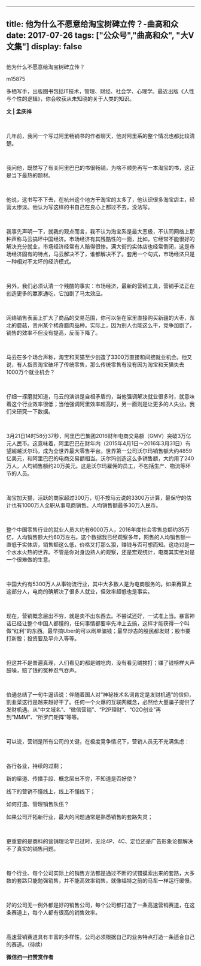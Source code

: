 
---
title:   他为什么不愿意给淘宝树碑立传？-曲高和众
date: 2017-07-26
tags: ["公众号","曲高和众", "大V文集"]
display: false
---


## 



他为什么不愿意给淘宝树碑立传？




m15875




多栖写手，出版图书包括IT技术，管理、财经、社会学、心理学。最近出版《人性与个性的逻辑》，你会收获从未知晓的关于人类的知识。


**文 | 孟庆祥**

&nbsp;

几年前，我问一个写过阿里畅销书的作者聊天，他对阿里系的整个情况也都比较清楚。

&nbsp;

我问他，既然写了有关阿里巴巴的书很畅销，为啥不顺势再写一本淘宝的书，这正是当下最热的题材。

&nbsp;

他说，这书写不下去，在杭州这个地方干淘宝的太多了，他认识很多淘宝店主，经营太惨淡。他认为写这样的书自己在良心上都过不去，没法写。

&nbsp;

我事先声明一下，就我的观点而言，我不认为淘宝系是最大恶极，不认同网络上那种声称马云搞坏中国经济。市场经济有其残酷性的一面，比如，它经常不能很好的解决充分就业，市场经济经常有人赔得很惨。满大街的实体店也经常倒闭，这是市场经济固有的特点，马云解决不了，谁都解决不了。套用一个句式，市场经济只是一种相对不太坏的经济模式。

&nbsp;

另外，我们必须认清一个残酷的事实：市场经济，最新的营销工具，营销手法正在创造更多的赢家通吃，它加剧了马太效应。

&nbsp;

网络销售表面上扩大了商品的交易范围，你可以坐在家里直接购买新疆的大枣，东北的蘑菇，贵州某个稀奇腊肉品种。实际上，因为别人也能这么干，竞争加剧了，销售的效率不但没有提高，反而下降了。

&nbsp;

马云在多个场合声称，淘宝和天猫至少创造了3300万直接和间接就业机会。他又说，有人指责淘宝破坏了传统零售，那么传统零售有没有因为淘宝和天猫失去1000万个就业机会？

&nbsp;

仔细一琢磨就知道，马云的演讲是自相矛盾的，当他强调解决就业很多时，就意味着这个行业效率很低；当他强调阿里效率超高时，另一面则是让更多的人失业。我们来研究一下数据。

&nbsp;

3月21日14时58分37秒，阿里巴巴集团2016财年电商交易额（GMV）突破3万亿元人民币。这意味着，阿里巴巴在财年内（2015年4月1日～2016年3月31日）有望超越沃尔玛，成为全世界最大零售平台。世界第一公司沃尔玛销售额大约4859亿美元，和阿里巴巴的电商交易额相当。沃尔玛创造这么多销售额，大约用了240万人，人均销售额约20万美元。这是沃尔玛雇佣的员工，不包括生产、物流等环节的人员。

&nbsp;

淘宝加天猫，活跃的商家超过300万，切不按马云说的3300万计算，最保守的估计也有1000万人全职从事电商销售。人均销售额最多30万人民币。

&nbsp;

整个中国零售行业的就业人员大约有6000万人，2016年度社会零售总额约35万亿，人均销售额大约60万左右。这个数据我已经观察多年，网售的人均销售额一直低于实体店，销售额这么低，价格又打那么狠，赚钱与否可想而知。这绝对是一个水水火热的世界。不管是你对身边熟人的观察，还是宏观统计，电商其实绝对是一个很难做的生意。

&nbsp;

中国大约有5300万人从事物流行业，其中大多数人是为电商服务的。如果再算上这部分人，电商的确解决了很多人就业，但效率超低也是事实。

&nbsp;

现在，营销概念层出不穷，就是卖不出东西去。不尝试还好，一试准上当。暴富神话已经让整个中国人都懂的，任何事情都要率先冲上去搞，这样才能获得一个叫做“红利”的东西。最早搞Uber的可以刷单骗钱；最早炒古的股民都发财；股市要打新股；投资要及早介入等等。

&nbsp;

但这并不是普遍真理，人们看见的都是贼吃肉，没有看见贼挨打；赚了钱榜样大声鼓噪，赔了钱的冤种忍气吞声。

&nbsp;

伯通总结了一句牛逼话说：伴随着国人对“神秘技术名词肯定是发财机遇”的信仰，割韭菜这行是越来越好干了。任何一个火爆的互联网概念，必然给大量骗子提供了发财机遇。从“中文域名”、“微信营销”、“P2P理财”、“O2O创业”再到“MMM”、“所罗门矩阵”等等。

&nbsp;

可以说，营销是所有公司的关键，在极度竞争情况下，营销人员无不充满焦虑：

&nbsp;

各行各业，持续的过剩；

新的渠道、传播手段、概念层出不穷，不知道是否好使？ 

线下的营销不懂线上，线上不懂线下；

如何打造、管理销售队伍？ 

如果公司开拓新行业，最大的问题通常是熟悉销售的套路失灵；

&nbsp;

更重要的是商科的营销理论早已过时，无论4P、4C、定位还是广告形象论都解决不了真实的销售问题。

&nbsp;

每个行业、每个公司实际上的销售方法都是通过不断的试错摸索出来的套路，大多数的套路只能勉强销售，并不能高效率销售，就像福特之前的马车一样运行缓慢。

&nbsp;

好的公司无一例外都是好的销售公司，每个公司都打造了一条高速营销赛道，在这条赛道上，每个人都有很高的销售效率。

&nbsp;

高速营销赛道具有丰富的多样性，公司必须根据自己的业务特点打造一条适合自己的赛道。（待续）




**微信扫一扫赞赏作者**















